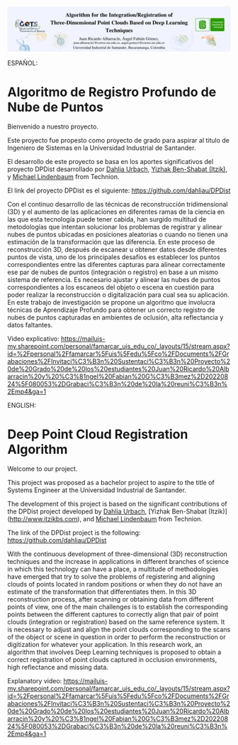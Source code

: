 ![Banner Algoritmo de Registro Profundo de Nube de Puntos](Banner.png)

ESPAÑOL:
# Algoritmo de Registro Profundo de Nube de Puntos

Bienvenido a nuestro proyecto.

Este proyecto fue propesto como proyecto de grado para aspirar al titulo de Ingeniero de Sistemas en la Universidad Industrial de Santander.

El desarrollo de este proyecto se basa en los aportes significativos del proyecto DPDist desarrollado por [Dahlia Urbach](https://www.linkedin.com/in/dahlia-urbach-97a816123/), [Yizhak Ben-Shabat (Itzik)](http://www.itzikbs.com), y [Michael Lindenbaum](http://www.cs.technion.ac.il/people/mic/index.html) from Technion.

El link del proyecto DPDist es el siguiente: https://github.com/dahliau/DPDist

Con el continuo desarrollo de las técnicas de reconstrucción tridimensional (3D) y el aumento de las aplicaciones en diferentes ramas de la ciencia en las que esta tecnología puede tener cabida, han surgido multitud de metodologías que intentan solucionar los problemas de registrar y alinear nubes de puntos ubicadas en posiciones aleatorias o cuando no tienen una estimación de la transformación que las diferencia. En este proceso de reconstrucción 3D, después de escanear u obtener datos desde diferentes puntos de vista, uno de los principales desafíos es establecer los puntos correspondientes entre las diferentes capturas para alinear correctamente ese par de nubes de puntos (integración o registro) en base a un mismo sistema de referencia. Es necesario ajustar y alinear las nubes de puntos correspondientes a los escaneos del objeto o escena en cuestión para poder realizar la reconstrucción o digitalización para cual sea su aplicación. En este trabajo de investigación se propone un algoritmo que involucra técnicas de Aprendizaje Profundo para obtener un correcto registro de nubes de puntos capturadas en ambientes de oclusión, alta reflectancia y datos faltantes.

Video explicativo: https://mailuis-my.sharepoint.com/personal/famarcar_uis_edu_co/_layouts/15/stream.aspx?id=%2Fpersonal%2Ffamarcar%5Fuis%5Fedu%5Fco%2FDocuments%2FGrabaciones%2FInvitaci%C3%B3n%20Sustentaci%C3%B3n%20Proyecto%20de%20Grado%20de%20los%20estudiantes%20Juan%20Ricardo%20Albarracin%20y%20%C3%81ngel%20Fabian%20G%C3%B3mez%2D20220824%5F080053%2DGrabaci%C3%B3n%20de%20la%20reuni%C3%B3n%2Emp4&ga=1




ENGLISH:
# Deep Point Cloud Registration Algorithm

Welcome to our project.

This project was proposed as a bachelor project to aspire to the title of Systems Engineer at the Universidad Industrial de Santander.

The development of this project is based on the significant contributions of the DPDist project developed by [Dahlia Urbach](https://www.linkedin.com/in/dahlia-urbach-97a816123/), [Yizhak Ben-Shabat (Itzik)] (http://www.itzikbs.com), and [Michael Lindenbaum](http://www.cs.technion.ac.il/people/mic/index.html) from Technion.

The link of the DPDist project is the following: https://github.com/dahliau/DPDist

With the continuous development of three-dimensional (3D) reconstruction techniques and the increase in applications in different branches of science in which this technology can have a place, a multitude of methodologies have emerged that try to solve the problems of registering and aligning clouds of points located in random positions or when they do not have an estimate of the transformation that differentiates them. In this 3D reconstruction process, after scanning or obtaining data from different points of view, one of the main challenges is to establish the corresponding points between the different captures to correctly align that pair of point clouds (integration or registration) based on the same reference system. It is necessary to adjust and align the point clouds corresponding to the scans of the object or scene in question in order to perform the reconstruction or digitization for whatever your application. In this research work, an algorithm that involves Deep Learning techniques is proposed to obtain a correct registration of point clouds captured in occlusion environments, high reflectance and missing data.

Explanatory video: https://mailuis-my.sharepoint.com/personal/famarcar_uis_edu_co/_layouts/15/stream.aspx?id=%2Fpersonal%2Ffamarcar%5Fuis%5Fedu%5Fco%2FDocuments%2FGrabaciones%2FInvitaci%C3%B3n%20Sustentaci%C3%B3n%20Proyecto%20de%20Grado%20de%20los%20estudiantes%20Juan%20Ricardo%20Albarracin%20y%20%C3%81ngel%20Fabian%20G%C3%B3mez%2D20220824%5F080053%2DGrabaci%C3%B3n%20de%20la%20reuni%C3%B3n%2Emp4&ga=1
